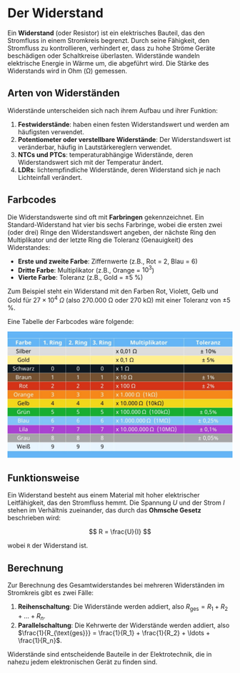 # Der Widerstand

Ein **Widerstand** (oder Resistor) ist ein elektrisches Bauteil, das den Stromfluss in einem Stromkreis begrenzt. Durch seine Fähigkeit, den Stromfluss zu kontrollieren, verhindert er, dass zu hohe Ströme Geräte beschädigen oder Schaltkreise überlasten. Widerstände wandeln elektrische Energie in Wärme um, die abgeführt wird. Die Stärke des Widerstands wird in Ohm (Ω) gemessen.


## Arten von Widerständen

Widerstände unterscheiden sich nach ihrem Aufbau und ihrer Funktion:

1. **Festwiderstände**: haben einen festen Widerstandswert und werden am häufigsten verwendet.
2. **Potentiometer oder verstellbare Widerstände**: Der Widerstandswert ist veränderbar, häufig in Lautstärkereglern verwendet.
3. **NTCs und PTCs**: temperaturabhängige Widerstände, deren Widerstandswert sich mit der Temperatur ändert.
4. **LDRs**: lichtempfindliche Widerstände, deren Widerstand sich je nach Lichteinfall verändert.


## Farbcodes

Die Widerstandswerte sind oft mit **Farbringen** gekennzeichnet. Ein Standard-Widerstand hat vier bis sechs Farbringe, wobei die ersten zwei (oder drei) Ringe den Widerstandswert angeben, der nächste Ring den Multiplikator und der letzte Ring die Toleranz (Genauigkeit) des Widerstandes:

- **Erste und zweite Farbe**: Ziffernwerte (z.B., Rot = 2, Blau = 6)
- **Dritte Farbe**: Multiplikator (z.B., Orange = $10^3$)
- **Vierte Farbe**: Toleranz (z.B., Gold = ±5 %)

Zum Beispiel steht ein Widerstand mit den Farben Rot, Violett, Gelb und Gold für $27 \times 10^4 \ \Omega$ (also 270.000 Ω oder 270 kΩ) mit einer Toleranz von ±5 %.

Eine Tabelle der Farbcodes wäre folgende:

![Tabelle der Farbcodes](/images/farbcodes-widerstand.jpg)

## Funktionsweise

Ein Widerstand besteht aus einem Material mit hoher elektrischer Leitfähigkeit, das den Stromfluss hemmt. Die Spannung $U$ und der Strom $I$ stehen im Verhältnis zueinander, das durch das **Ohmsche Gesetz** beschrieben wird:

$$ R = \frac{U}{I} $$

wobei `R` der Widerstand ist.

## Berechnung

Zur Berechnung des Gesamtwiderstandes bei mehreren Widerständen im Stromkreis gibt es zwei Fälle:

1. **Reihenschaltung**: Die Widerstände werden addiert, also $R_{\text{ges}} = R_1 + R_2 + \ldots + R_n$.
2. **Parallelschaltung**: Die Kehrwerte der Widerstände werden addiert, also $\frac{1}{R_{\text{ges}}} = \frac{1}{R_1} + \frac{1}{R_2} + \ldots + \frac{1}{R_n}$.

Widerstände sind entscheidende Bauteile in der Elektrotechnik, die in nahezu jedem elektronischen Gerät zu finden sind.